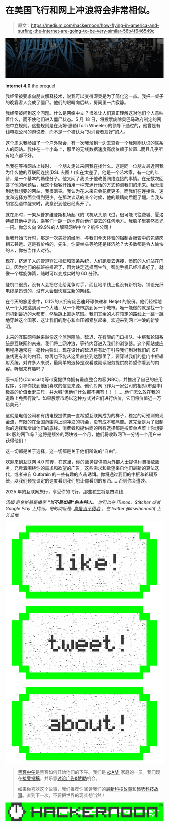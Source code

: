 # 在美国飞行和网上冲浪将会非常相似。

> 原文：<https://medium.com/hackernoon/how-flying-in-america-and-surfing-the-internet-are-going-to-be-very-similar-56b4f646549c>

![](img/1ff476f25ed4c5e01595e3859c876448.png)

I**nternet 4.0** the prequel

我经常被要求向朋友解释技术，说我可以变得深奥是为了简化这一点。我把一桌子的晚宴客人变成了僵尸。他们的眼睛向后转，房间里一片寂静。

我经常被问到这个问题。什么是网络中立？很难让人们真正理解这对他们个人意味着什么，而不使他们进入僵尸状态。5 月 18 日，将投票废除奥巴马政府制定的网络中立规则。这些规则是在汤姆·惠勒(Tom Wheeler)的领导下通过的，他曾是有线电视公司的游说者，而不是一个被认为“对消费者友好”的人。

这个周末我参加了一个户外聚会，有一次我溜到一边去查看一个我刚刚认识的联系人的网站。我住在一个小岛上，那里的无线数据速度高度依赖于位置…而且几乎所有地点都不好。

当我在等待网站上线时，一个朋友走过来问我在找什么。这是同一位朋友最近问我为什么他的互联网连接(DSL 去图！)实在太差了。他是一个艺术家，有一定的年龄，是一个基本的勒德分子。他又问了我关于他改善网络连接的事情。在无数次回答了他的问题后，我这个极客开始用一种充满行话的方式预测我们的未来。我无法到达我想要的网站，我很沮丧。我认为在未来它会花费更多，而我们在连接性、速度和选择方面会得到更少。在那次谈话的某个时候，他的眼睛向后翻了翻。当我从胡言乱语中醒来时，我意识到他已经离开了。

就在那时，一架从普罗维登斯机场起飞的飞机从头顶飞过，很可能飞往费城、夏洛特或其他中途站，乘客们一蹦一跳地奔向他们要去的任何地方。我脑子里突然灵光一闪。你怎么向 99.9%的人解释网络中立？航空公司！

当我开始飞行时，那是一次美妙的经历，与我们今天体验的铝制香肠管中的包装肉相去甚远。这是有价格的，先生，你要坐头等舱还是经济舱？大多数都是令人愉快的人，你被当作人对待。

现在，挤满了人的管道穿过枢纽和辐条系统，人们跑着去连接，愤怒的人们站在门口，因为他们的航班被推迟了，因为缺乏选择而生气。智能手机已经准备好了，就像一个螺旋弹簧，随时可以变成实时的 60 分钟。

登机口很贵，没有人会把它让给竞争对手，而且地平线上也没有新机场。铺设光纤电缆是昂贵的，没有人会很快建立新的网络。

在今天的旅游业中，0.1%的人拥有庞巴迪环球快递和 Netjet 的股份。他们轻松地从一个大陆跳到另一个大陆，从一个城市跳到另一个城市。唯一能做的就是找一个司机到最近的大都市，然后跳上直达航班。我们其余的人在预定的路线上一跳一跳地穿越这个国家，这让我们的耐心和血压都紧张起来。欢迎来到网上冲浪的新黎明。

未来的互联网将越来越像这个旅游隐喻。延迟、在有限的门口排队、中枢和轮辐系统是互联网的未来。我们将上网冲浪，等待内容进入我们的浏览器。这个网站或应用程序通常在一毫秒内弹出，现在设计的延迟将有助于引导我们到对我们的 ISP 底线更有利的内容。你再也不能从这里直接到达那里了，要穿过我们的星门中枢辐射系统。对许多人来说，最简单的选择是观看或阅读服务提供商希望你看到的内容。听起来有趣吗？

康卡斯特(Comcast)等带宽提供商拥有垂直整合内容(NBC)，并推出了自己的应用程序，引导你找到他们喜欢的信息来源。他们对网飞作为一家公司的相对(市盈率)极高的价值垂涎三尺，并大喊“但他们什么都不拥有！！！……他们怎么敢在我的道路上免费行驶”。如果股票市场以这种方式对它们进行估价，它们将价值近一万亿美元！

这就是电信公司和有线电视提供商一直希望互联网成为的样子，稳定的可预测的现金流，有限的在全国范围内上网冲浪的机会，没有成本和痛苦。这完全是为了限制你的选择和增加他们的底线。消费者和提供商的所有选择都是按菜单点菜！你想要 4k 版的网飞吗？这将是额外的两块钱一个月，他们将收取网飞一分钱一个用户来获得他们！

这一切都是关于选择，这一切都是关于他们所说的“自由”。

欢迎来到互联网 4.0 前传，在这里，你的服务提供商为外部人士提供付费播放服务，充斥着围绕你的需求和欲望的广告，这些需求和欲望来自他们最新的算法迭代，或者来自 Outbrain 的一些有趣的点击诱饵。你将通过我们的中枢和轮辐系统，以我们预先设定的速度看到我们想让你看到的东西……否则你会遭殃。

2025 年的互联网旅行，享受你的飞行，那些花生将是四块钱…

*汤姆·奇金斯基是播客* ***“当不是如果”的主持人。*** *你可以在 iTunes、Stitcher 或者 Google Play 上找到。他的网址是:* [*真是当不得若*](https://itswhennotif.com/) *。在 twitter @itswhennotif 上关注他*

[![](img/50ef4044ecd4e250b5d50f368b775d38.png)](http://bit.ly/HackernoonFB)[![](img/979d9a46439d5aebbdcdca574e21dc81.png)](https://goo.gl/k7XYbx)[![](img/2930ba6bd2c12218fdbbf7e02c8746ff.png)](https://goo.gl/4ofytp)

> [黑客中午](http://bit.ly/Hackernoon)是黑客如何开始他们的下午。我们是 [@AMI](http://bit.ly/atAMIatAMI) 家庭的一员。我们现在[接受投稿](http://bit.ly/hackernoonsubmission)，并乐意[讨论广告&赞助](mailto:partners@amipublications.com)机会。
> 
> 如果你喜欢这个故事，我们推荐你阅读我们的[最新科技故事](http://bit.ly/hackernoonlatestt)和[趋势科技故事](https://hackernoon.com/trending)。直到下一次，不要把世界的现实想当然！

![](img/be0ca55ba73a573dce11effb2ee80d56.png)